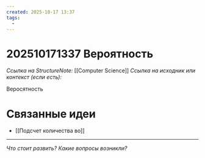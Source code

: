 ```yaml
---
created: 2025-10-17 13:37
tags:
  - 
---
```

# 202510171337 Вероятность

*Ссылка на StructureNote:* [[Computer Science]] 
*Ссылка на исходник или контекст (если есть):* 

Веросятность

# Связанные идеи
- [[Подсчет количества во]]
---

*Что стоит развить? Какие вопросы возникли?*